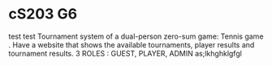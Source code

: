 # cS203 G6
test test
Tournament system of a dual-person zero-sum game: Tennis game .
Have a website that shows the available tournaments, player results and tournament results.
3 ROLES : GUEST, PLAYER, ADMIN
as;lkhghklgfgl